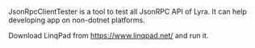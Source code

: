 JsonRpcClientTester is a tool to test all JsonRPC API of Lyra. It can help developing app on non-dotnet platforms.

Download LinqPad from https://www.linqpad.net/ and run it.